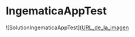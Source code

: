 # IngematicaAppTest
![SolutionIngematicaAppTest]([URL_de_la_imagen](https://github.com/DelmerRo/MyWebIngematica/blob/master/MyWeb1/wwwroot/image/IngematicaAppTestSolution.png)

